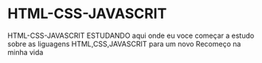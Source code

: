 # HTML-CSS-JAVASCRIT
HTML-CSS-JAVASCRIT ESTUDANDO
aqui onde eu voce começar a estudo sobre as liguagens HTML,CSS,JAVASCRIT para um novo Recomeço na minha vida
